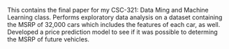 This contains the final paper for my CSC-321: Data Ming and Machine Learning class. Performs exploratory data analysis on a dataset containing the MSRP of 32,000 cars which includes the features of each car, as well. Developed a price prediction model to see if it was possible to determing the MSRP of future vehicles.